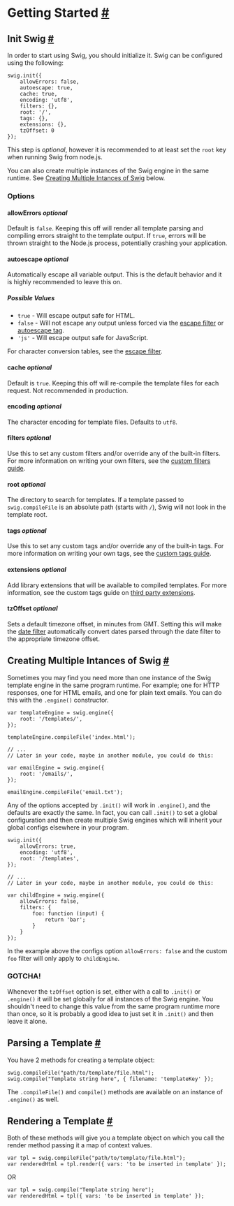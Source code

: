 Getting Started <a name="getting-started" href="#getting-started">#</a>
===============

Init Swig <a name="init" href="#init">#</a>
---------

In order to start using Swig, you should initialize it. Swig can be configured using the following:

    swig.init({
        allowErrors: false,
        autoescape: true,
        cache: true,
        encoding: 'utf8',
        filters: {},
        root: '/',
        tags: {},
        extensions: {},
        tzOffset: 0
    });

This step is _optional_, however it is recommended to at least set the `root` key when running Swig from node.js.

You can also create multiple instances of the Swig engine in the same runtime. See <a href="#multiple-instances">Creating Multiple Intances of Swig</a> below.

### Options

#### allowErrors _optional_

Default is `false`. Keeping this off will render all template parsing and compiling errors straight to the template output. If `true`, errors will be thrown straight to the Node.js process, potentially crashing your application.

#### autoescape _optional_

Automatically escape all variable output. This is the default behavior and it is highly recommended to leave this on.

##### Possible Values

* `true` - Will escape output safe for HTML.
* `false` - Will not escape any output unless forced via the [escape filter](filters.md#escape) or [autoescape tag](tags.md#escape).
* `'js'` - Will escape output safe for JavaScript.

For character conversion tables, see the [escape filter](filters.md#escape).

#### cache _optional_

Default is `true`. Keeping this off will re-compile the template files for each request. Not recommended in production.

#### encoding _optional_

The character encoding for template files. Defaults to `utf8`.

#### filters _optional_

Use this to set any custom filters and/or override any of the built-in filters. For more information on writing your own filters, see the [custom filters guide](filters.md#custom_filters).

#### root _optional_

The directory to search for templates. If a template passed to `swig.compileFile` is an absolute path (starts with `/`), Swig will not look in the template root.

#### tags _optional_

Use this to set any custom tags and/or override any of the built-in tags. For more information on writing your own tags, see the [custom tags guide](custom-tags.md).

#### extensions _optional_

Add library extensions that will be available to compiled templates. For more information, see the custom tags guide on [third party extensions](custom-tags.md#third-party-extensions).

#### tzOffset _optional_

Sets a default timezone offset, in minutes from GMT. Setting this will make the [date filter](filters.md#date) automatically convert dates parsed through the date filter to the appropriate timezone offset.

Creating Multiple Intances of Swig <a name="multiple-instances" href="#multiple-instances">#</a>
----------------------------------
Sometimes you may find you need more than one instance of the Swig template engine in the same program runtime. For example; one for HTTP responses, one for HTML emails, and one for plain text emails. You can do this with the `.engine()` constructor.

    var templateEngine = swig.engine({
        root: '/templates/',
    });

    templateEngine.compileFile('index.html');

    // ...
    // Later in your code, maybe in another module, you could do this:

    var emailEngine = swig.engine({
        root: '/emails/',
    });

    emailEngine.compileFile('email.txt');

Any of the options accepted by `.init()` will work in `.engine()`, and the defaults are exactly the same. In fact, you can call `.init()` to set a global configuration and then create multiple Swig engines which will inherit your global configs elsewhere in your program.

    swig.init({
        allowErrors: true,
        encoding: 'utf8',
        root: '/templates',
    });

    // ...
    // Later in your code, maybe in another module, you could do this:

    var childEngine = swig.engine({
        allowErrors: false,
        filters: {
            foo: function (input) {
                return 'bar';
            }
        }
    });

In the example above the configs option `allowErrors: false` and the custom `foo` filter will only apply to `childEngine`.

### GOTCHA!
Whenever the `tzOffset` option is set, either with a call to `.init()` or `.engine()` it will be set globally for all instances of the Swig engine. You shouldn't need to change this value from the same program runtime more than once, so it is probably a good idea to just set it in `.init()` and then leave it alone.

Parsing a Template <a name="parsing" href="#parsing">#</a>
------------------

You have 2 methods for creating a template object:

    swig.compileFile("path/to/template/file.html");
    swig.compile("Template string here", { filename: 'templateKey' });

The `.compileFile()` and `compile()` methods are available on an instance of `.engine()` as well.

Rendering a Template <a name="rendering" href="#rendering">#</a>
--------------------

Both of these methods will give you a template object on which you call the render method passing it a map of context values.

    var tpl = swig.compileFile("path/to/template/file.html");
    var renderedHtml = tpl.render({ vars: 'to be inserted in template' });

OR

    var tpl = swig.compile("Template string here");
    var renderedHtml = tpl({ vars: 'to be inserted in template' });
